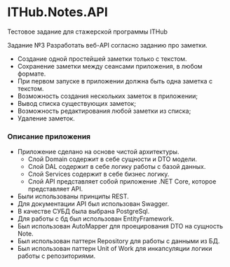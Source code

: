 # ITHub.Notes.API
Тестовое задание для стажерской программы ITHub

Задание №3
Разработать веб-API согласно заданию про заметки.

- Создание одной простейшей заметки только с текстом.
- Сохранение заметки между сеансами приложения, в любом формате.
- При первом запуске в приложении должна быть одна заметка с текстом.
- Возможность создания нескольких заметок в приложении;
- Вывод списка существующих заметок;
- Возможность редактирования любой заметки из списка;
- Удаление заметок.

### Описание приложения

- Приложение сделано на основе чистой архитектуры.
  - Слой Domain содержит в себе сущности и DTO модели.
  - Слой DAL содержит в себе логику работы с базой данных.
  - Слой Services содержит в себе бизнес логику. 
  - Слой API представляет собой приложение .NET Core, которое представляет API. 
- Были использованы принципы REST.
- Для документации API был использован Swagger.
- В качестве СУБД была выбрана PostgreSql.
- Для работы с бд был использован EntityFramework.
- Был использован AutoMapper для проецирования DTO на сущность Note.
- Был использован паттерн Repository для работы с данными из БД.
- Был использован паттерн Unit of Work для инкапсуляции логики работы с репозиториями.